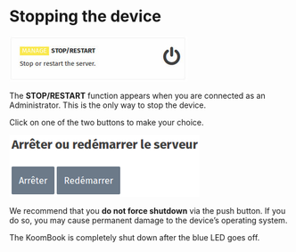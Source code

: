 # Stopping the device

![](cartesAdmin-2.jpg)

The **STOP/RESTART** function appears when you are connected as an Administrator. This is the only way to stop the device. 

Click on one of the two buttons to make your choice.

![](arret.png)

We recommend that you **do not force shutdown** via the push button. If you do so, you may cause permanent damage to the device’s operating system.

The KoomBook is completely shut down after the blue LED goes off.